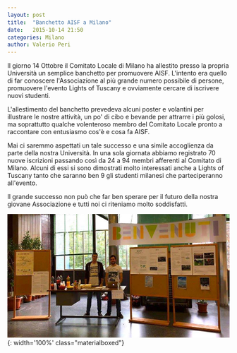 ```yaml
---
layout: post
title:  "Banchetto AISF a Milano"
date:   2015-10-14 21:50
categories: Milano
author: Valerio Peri
---
```

Il giorno 14 Ottobre il Comitato Locale di Milano ha allestito presso la propria Università un semplice banchetto per promuovere AISF.  L'intento era quello di far conoscere l'Associazione al più grande numero possibile di persone, promuovere l'evento Lights of Tuscany e ovviamente cercare di iscrivere nuovi studenti.

L'allestimento del banchetto prevedeva alcuni poster e volantini per illustrare le nostre attività, un po' di cibo e bevande per attrarre i più golosi, ma soprattutto qualche volenteroso membro del Comitato Locale pronto a raccontare con entusiasmo cos'è e cosa fa AISF.

Mai ci saremmo aspettati un tale successo e una simile accoglienza da parte della nostra Università. In una sola giornata abbiamo registrato 70 nuove iscrizioni passando così da 24 a 94 membri afferenti al Comitato di Milano. Alcuni di essi si sono dimostrati molto interessati anche a Lights of Tuscany tanto che saranno ben 9 gli studenti milanesi che parteciperanno all'evento.

Il grande successo non può che far ben sperare per il futuro della nostra giovane Associazione e tutti noi ci riteniamo molto soddisfatti.

![Foto del banchetto AISF a Milano](/img/eventilocali/2015_BanchettoMilano/banchetto01.jpg){: width='100%' class="materialboxed"}